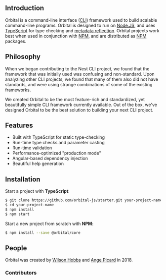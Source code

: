 ## Introduction
Orbital is a command-line interface ([CLI](https://en.wikipedia.org/wiki/Command-line_interface)) framework used to build scalable command-line programs. Orbital is designed to run on [Node.JS](http://nodejs.org), and uses [TypeScript](https://www.typescriptlang.org/) for type checking and [metadata reflection](https://www.npmjs.com/package/reflect-metadata). Orbital projects work best when used in conjunction with [NPM](https://www.npmjs.com/), and are distributed as [NPM](https://www.npmjs.com/) packages.

## Philosophy
When we began contributing to the Nest CLI project, we found that the framework that was initially used was confusing and non-standard. Upon analyzing other CLI projects, we found that many of them also did not have standards, and were using strange combinations of some of the existing frameworks.

We created Orbital to be the most feature-rich and standardized, yet beautifully simple CLI framework currently available. Out of the box, we've designed Orbital to be the best solution to building your next CLI project.

## Features
- Built with TypeScript for static type-checking
- Run-time type checks and parameter casting
- Run-time validation
- Performance-optimized "production mode"
- Angular-based dependency injection
- Beautiful help generation

## Installation
Start a project with **TypeScript**:

```sh
$ git clone https://github.com/orbital-js/starter.git your-project-name
$ cd your-project-name
$ npm install
$ npm start
```

Start a new project from scratch with **NPM**:
```bash
$ npm install --save @orbital/core
```

## People
Orbital was created by [Wilson Hobbs](https://wilsonhobbs.com) and [Ange Picard](https://twitter.com/MonsieurMan) in 2018.

### Contributors
<p class="contributors"></p>

